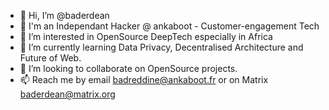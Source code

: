 - 👋 Hi, I’m @baderdean
- 👔 I'm an Independant Hacker @ ankaboot - Customer-engagement Tech
- 👀 I’m interested in OpenSource DeepTech especially in Africa
- 🌱 I’m currently learning Data Privacy, Decentralised Architecture and Future of Web.
- 💞️ I’m looking to collaborate on OpenSource projects.
- 📫 Reach me by email badreddine@ankaboot.fr or on Matrix baderdean@matrix.org

<!---
baderdean/baderdean is a ✨ special ✨ repository because its `README.md` (this file) appears on your GitHub profile.
You can click the Preview link to take a look at your changes.
--->
